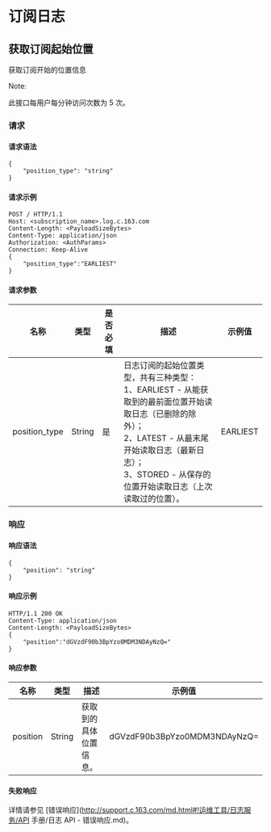 # 订阅日志

## 获取订阅起始位置

获取订阅开始的位置信息

<span>Note:</span><div class="alertContent">此接口每用户每分钟访问次数为 5 次。</div>

### 请求
#### 请求语法

    {
        "position_type": "string"
    }

#### 请求示例

    POST / HTTP/1.1
    Host: <subscription_name>.log.c.163.com
    Content-Length: <PayloadSizeBytes>
    Content-Type: application/json
    Authorization: <AuthParams>
    Connection: Keep-Alive
    {
        "position_type":"EARLIEST"
    }

#### 请求参数

|      名称     |  类型  | 是否必填 |                                                                                                             描述                                                                                                             |  示例值  |
|---------------|--------|----------|------------------------------------------------------------------------------------------------------------------------------------------------------------------------------------------------------------------------------|----------|
| position_type | String | 是       | 日志订阅的起始位置类型，共有三种类型：<br>1、EARLIEST - 从能获取到的最前面位置开始读取日志（已删除的除外）；<br>2、LATEST - 从最末尾开始读取日志（最新日志）；<br>3、STORED - 从保存的位置开始读取日志（上次读取过的位置）。 | EARLIEST |

### 响应
#### 响应语法

    {
        "position": "string"
    }
    
#### 响应示例

    HTTP/1.1 200 OK
    Content-Type: application/json
    Content-Length: <PayloadSizeBytes>
    {
        "position":"dGVzdF90b3BpYzo0MDM3NDAyNzQ="
    }

#### 响应参数
|   名称   |  类型  |          描述          |            示例值            |
|----------|--------|------------------------|------------------------------|
| position | String | 获取到的具体位置信息。 | dGVzdF90b3BpYzo0MDM3NDAyNzQ= |



#### 失败响应

详情请参见 [错误响应](http://support.c.163.com/md.html#!运维工具/日志服务/API 手册/日志 API - 错误响应.md)。